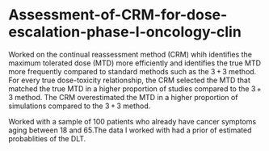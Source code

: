 # Assessment-of-CRM-for-dose-escalation-phase-I-oncology-clin
Worked on the continual reassessment method (CRM) whih identifies the maximum tolerated dose (MTD) more efficiently and identifies the true MTD more frequently compared to standard methods such as the 3 + 3 method. For every true dose-toxicity relationship, the CRM selected the MTD that matched the true MTD in a higher proportion of studies compared to the 3 + 3 method. The CRM overestimated the MTD in a higher proportion of simulations compared to the 3 + 3 method.

Worked with a sample of 100 patients who already have cancer symptoms aging between 18 and 65.The data I worked with had a prior of estimated probablities of the DLT.
